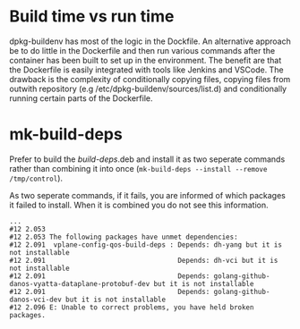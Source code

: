# Build time vs run time
dpkg-buildenv has most of the logic in the Dockfile. An alternative approach be to do little in the Dockerfile and then run various commands after the container has been built to set up in the environment. 
The benefit are that the Dockerfile is easily integrated with tools like Jenkins and VSCode.
The drawback is the complexity of conditionally copying files, copying files from outwith repository (e.g /etc/dpkg-buildenv/sources/list.d) and conditionally running certain parts of the Dockerfile.


# mk-build-deps

Prefer to build the *build-deps*.deb and install it as two seperate commands rather than combining it into once (`mk-build-deps --install --remove  /tmp/control`).

As two seperate commands, if it fails, you are informed of which packages it failed to install. When it is combined you do not see this information.
```
...
#12 2.053 
#12 2.053 The following packages have unmet dependencies:
#12 2.091  vplane-config-qos-build-deps : Depends: dh-yang but it is not installable
#12 2.091                                 Depends: dh-vci but it is not installable
#12 2.091                                 Depends: golang-github-danos-vyatta-dataplane-protobuf-dev but it is not installable
#12 2.091                                 Depends: golang-github-danos-vci-dev but it is not installable
#12 2.096 E: Unable to correct problems, you have held broken packages.
```


